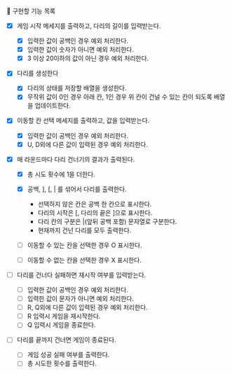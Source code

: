 📌 구현할 기능 목록

- [x] 게임 시작 메세지를 출력하고, 다리의 길이를 입력받는다.

  - [x] 입력한 값이 공백인 경우 예외 처리한다.
  - [x] 입력한 값이 숫자가 아니면 예외 처리한다.
  - [x] 3 이상 20이하의 값이 아닌 경우 예외 처리한다.

- [x] 다리를 생성한다

  - [x] 다리의 상태를 저장할 배열을 생성한다.
  - [x] 무작위 값이 0인 경우 아래 칸, 1인 경우 위 칸이 건널 수 있는 칸이 되도록 배열을 업데이트한다.

- [x] 이동할 칸 선택 메세지를 출력하고, 값을 입력받는다.

  - [x] 입력한 값이 공백인 경우 예외 처리한다.
  - [x] U, D외에 다른 값이 입력된 경우 예외 처리한다.

- [x] 매 라운드마다 다리 건너기의 결과가 출력된다.

  - [x] 총 시도 횟수에 1을 더한다.
  - [x] 공백, ], [, | 를 섞어서 다리를 출력한다.

    - 선택하지 않은 칸은 공백 한 칸으로 표시한다.
    - 다리의 시작은 [, 다리의 끝은 ]으로 표시한다.
    - 다리 칸의 구분은 |(앞뒤 공백 포함) 문자열로 구분한다.
    - 현재까지 건넌 다리를 모두 출력한다.

  - [ ] 이동할 수 있는 칸을 선택한 경우 O 표시한다.
  - [ ] 이동할 수 없는 칸을 선택한 경우 X 표시한다.

- [ ] 다리를 건너다 실패하면 재시작 여부를 입력받는다.

  - [ ] 입력한 값이 공백인 경우 예외 처리한다.
  - [ ] 입력한 값이 문자가 아니면 예외 처리한다.
  - [ ] R, Q외에 다른 값이 입력된 경우 예외 처리한다.
  - [ ] R 입력시 게임을 재시작한다.
  - [ ] Q 입력시 게임을 종료한다.

- [ ] 다리를 끝까지 건너면 게임이 종료된다.

  - [ ] 게임 성공 실패 여부를 출력한다.
  - [ ] 총 시도한 횟수를 출력한다.

